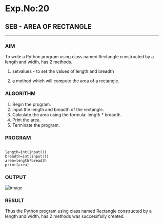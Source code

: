 # Exp.No:20  
## SEB - AREA OF RECTANGLE

---

### AIM  
To write a Python program using class named Rectangle constructed by a length and width, has 2 methods.

1. setvalues - to set the values of length and breadth

2. a method which will compute the area of a rectangle.

### ALGORITHM

1. Begin the program.  
2. Input the length and breadth of the rectangle.
3. Calculate the area using the formula: length * breadth.
4. Print the area.
5. Terminate the program.

### PROGRAM

```

length=int(input())
breadth=int(input())
area=length*breadth
print(area)

```

### OUTPUT

![image](https://github.com/user-attachments/assets/1259215d-53f9-4666-b538-10626258bb55)

### RESULT

Thus the Python program using class named Rectangle constructed by a length and width, has 2 methods was successfully created.

